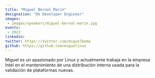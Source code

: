 ```yaml
---
title: "Miguel Bernal Marin"
designation: "OS Developer Engineer"
images:
 - images/speakers/miguel-bernal-marin.jpg
events:
 - 2022
linkedin: 
twitter: https://twitter.com/miguelbema
github: https://github.com/miguelinux
---
```


Miguel es un apasionado por Linux y actualmente trabaja en la empresa Intel en el mantenimiento de una distribución interna usada para la validación de plataformas nuevas.